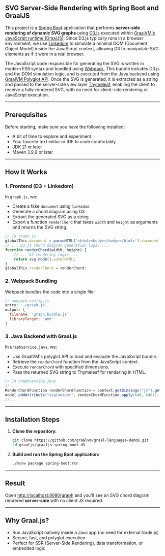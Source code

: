 ## SVG Server-Side Rendering with Spring Boot and GraalJS

This project is a [Spring Boot](https://spring.io/projects/spring-boot) application that performs **server-side rendering of dynamic SVG graphs** using [D3.js](https://d3js.org/what-is-d3) executed within [GraalVM's JavaScript runtime (GraalJS)](https://www.graalvm.org/latest/reference-manual/js/). Since D3.js typically runs in a browser environment, we use [Linkedom](https://www.npmjs.com/package/linkedom/v/0.1.34) to simulate a minimal DOM (Document Object Model) inside the JavaScript context, allowing D3 to manipulate SVG elements as if it were in a real browser.

The JavaScript code responsible for generating the SVG is written in modern ES6 syntax and bundled using [Webpack](https://webpack.js.org/). This bundle includes D3.js and the DOM simulation logic, and is executed from the Java backend using [GraalVM Polyglot API](https://www.graalvm.org/latest/reference-manual/embed-languages/). Once the SVG is generated, it is extracted as a string and passed to the server-side view layer [Thymeleaf](https://www.thymeleaf.org/), enabling the client to receive a fully-rendered SVG, with no need for client-side rendering or JavaScript execution.

---

## Prerequisites

Before starting, make sure you have the following installed:

* A bit of time to explore and experiment
* Your favorite text editor or IDE to code comfortably
* JDK 21 or later
* Maven 3.9.9 or later

---

## How It Works

### 1. Frontend (D3 + Linkedom)

In `graph.js`, we:

- Create a fake `document` using `linkedom`
- Generate a chord diagram using D3
- Extract the generated SVG as a string
- Export a function `renderChord` that takes `width` and `height` as arguments and returns the SVG string.

```js
// In graph.js
globalThis.document = parseHTML('<html><body></body></html>').document;
// ... D3.js chord diagram generation logic ...
function renderChord(width, height) {
    // ... D3 rendering logic ...
    return svg.node().outerHTML;
}
globalThis.renderChord = renderChord;
````

### 2\. Webpack Bundling

Webpack bundles the code into a single file:

```js
// webpack.config.js
entry: './graph.js',
output: {
  filename: 'graph.bundle.js',
  libraryTarget: 'umd'
}
```

### 3\. Java Backend with Graal.js

In `GraphService.java`, we:

- Use GraalVM's polyglot API to load and evaluate the JavaScript bundle.
- Retrieve the `renderChord` function from the JavaScript context.
- Execute `renderChord` with specified dimensions.
- Pass the returned SVG string to Thymeleaf for rendering in HTML.

<!-- end list -->

```java
// In GraphService.java
// ...
RenderChordFunction renderChordFunction = context.getBindings("js").getMember("renderChord").as(RenderChordFunction.class);
model.addAttribute("svgContent", renderChordFunction.apply(640, 640));
// ...
```

-----

## Installation Steps

1.  **Clone the repository:**

    ```bash
    git clone https://github.com/graalvm/graal-languages-demos.git
    cd graaljs/graaljs-spring-boot-d3
    ```

2.  **Build and run the Spring Boot application:**
 
    ```bash
    ./mvnw package spring-boot:run
    ```

-----

## Result

Open [http://localhost:8080/graph](https://www.google.com/search?q=http://localhost/graph) and you'll see an SVG chord diagram rendered **server-side** with no client JS required.

-----

## Why Graal.js?

- Run JavaScript natively inside a Java app (no need for external Node.js)
- Secure, fast, and polyglot execution
- Perfect for SSR (Server-Side Rendering), data transformation, or embedded logic

